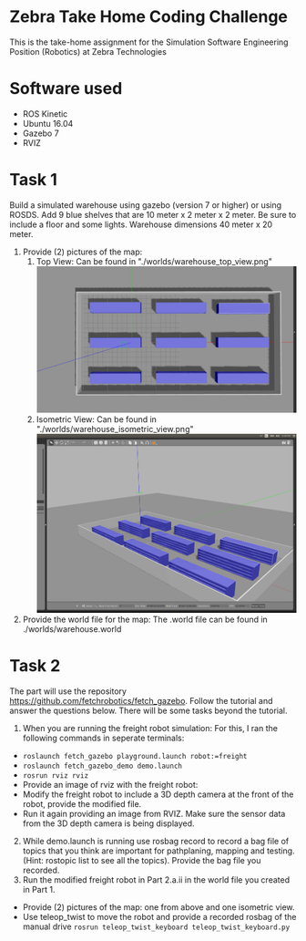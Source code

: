 # Zebra Take Home Coding Challenge
This is the take-home assignment for the Simulation Software Engineering Position (Robotics) at Zebra Technologies

# Software used
- ROS Kinetic
- Ubuntu 16.04
- Gazebo 7
- RVIZ

# Task 1
Build a simulated warehouse using gazebo (version 7 or higher) or using ROSDS. Add 9 blue shelves that are 10 meter x 2 meter x 2 meter. Be sure to include a floor and some lights. Warehouse dimensions 40 meter x 20 meter.

1. Provide (2) pictures of the map:
	1. Top View: Can be found in "./worlds/warehouse_top_view.png"
![Top View Image](https://github.com/varunsampat30/zebra_coding_challenge/blob/main/worlds/warehouse_top_view.png?raw=true)
	2. Isometric View: Can be found in "./worlds/warehouse_isometric_view.png" 
![Isometric View Image](https://github.com/varunsampat30/zebra_coding_challenge/blob/main/worlds/warehouse_isometric_view.png?raw=true)
2. Provide the world file for the map: The .world file can be found in ./worlds/warehouse.world


# Task 2
The part will use the repository https://github.com/fetchrobotics/fetch_gazebo. Follow the tutorial and answer the questions below. There will be some tasks beyond the tutorial. 
1. When you are running the freight robot simulation:
For this, I ran the following commands in seperate terminals:
  - `roslaunch fetch_gazebo playground.launch robot:=freight`
  - `roslaunch fetch_gazebo_demo demo.launch`
  - `rosrun rviz rviz`
  - Provide an image of rviz with the freight robot: 
  - Modify the freight robot to include a 3D depth camera at the front of the robot, provide the modified file.
  - Run it again providing an image from RVIZ. Make sure the sensor data from the 3D depth camera is being displayed. 
2. While demo.launch is running use rosbag record to record a bag file of topics that you think are important for pathplaning, mapping and testing. (Hint: rostopic list to see all the topics). Provide the bag file you recorded.
3. Run the modified freight robot in Part 2.a.ii in the world file you created in Part 1.
  - Provide (2) pictures of the map: one from above and one isometric view.
  - Use teleop_twist to move the robot and provide a recorded rosbag of the manual drive
  `rosrun teleop_twist_keyboard teleop_twist_keyboard.py`

